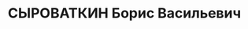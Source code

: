 ---
title: СЫРОВАТКИН Борис Васильевич
description: 'Дир. Машиностроительного з-да Азнефти им. Буденного (пос. Сабунчи).
  Прож.: Аз.ССР, г.Баку.

  Арестован в 1936. Подвергся пыткам на следствии. На суде отказался от показаний,
  заявив, что оговорил себя и других.

  Обвинение: один из руководителй троцкистской, террор. и диверсионно-вредительской
  организации на з-де им.Буденного в г.Баку (Левагин и др.).

  Приговор: ВК ВС СССР, 10.10.1937 - ВМН.

  Расстрелян 11.10.1937

  Реабилитирован ВКВС СССР 12(23).11.1955 за отсутствием состава преступления (упомянут
  в приговоре по делу М.Д.Багирова и др.).

  Источники: Сталинский список от 03.10.1937 (Аз.ССР, Кат.1)| Определение ВКВС СССР,
  23.11.1955| Определение ВКВС СССР, 26.11.1955, 04.02.1956, 26.04.1956 (упоминание).
  Смирнов Н. Рапава, Багиров и другие. Антисталинские процессы 1950-х гг.'
---